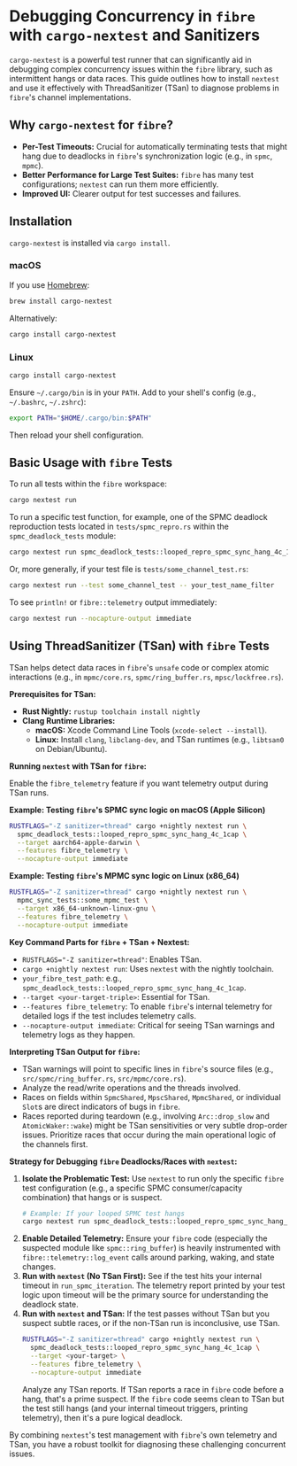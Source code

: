 # Debugging Concurrency in `fibre` with `cargo-nextest` and Sanitizers

`cargo-nextest` is a powerful test runner that can significantly aid in debugging complex concurrency issues within the `fibre` library, such as intermittent hangs or data races. This guide outlines how to install `nextest` and use it effectively with ThreadSanitizer (TSan) to diagnose problems in `fibre`'s channel implementations.

## Why `cargo-nextest` for `fibre`?

*   **Per-Test Timeouts:** Crucial for automatically terminating tests that might hang due to deadlocks in `fibre`'s synchronization logic (e.g., in `spmc`, `mpmc`).
*   **Better Performance for Large Test Suites:** `fibre` has many test configurations; `nextest` can run them more efficiently.
*   **Improved UI:** Clearer output for test successes and failures.

## Installation

`cargo-nextest` is installed via `cargo install`.

### macOS

If you use [Homebrew](https://brew.sh/):
```bash
brew install cargo-nextest
```
Alternatively:
```bash
cargo install cargo-nextest
```

### Linux

```bash
cargo install cargo-nextest
```
Ensure `~/.cargo/bin` is in your `PATH`. Add to your shell's config (e.g., `~/.bashrc`, `~/.zshrc`):
```bash
export PATH="$HOME/.cargo/bin:$PATH"
```
Then reload your shell configuration.

## Basic Usage with `fibre` Tests

To run all tests within the `fibre` workspace:
```bash
cargo nextest run
```

To run a specific test function, for example, one of the SPMC deadlock reproduction tests located in `tests/spmc_repro.rs` within the `spmc_deadlock_tests` module:
```bash
cargo nextest run spmc_deadlock_tests::looped_repro_spmc_sync_hang_4c_1cap
```
Or, more generally, if your test file is `tests/some_channel_test.rs`:
```bash
cargo nextest run --test some_channel_test -- your_test_name_filter
```

To see `println!` or `fibre::telemetry` output immediately:
```bash
cargo nextest run --nocapture-output immediate
```

## Using ThreadSanitizer (TSan) with `fibre` Tests

TSan helps detect data races in `fibre`'s `unsafe` code or complex atomic interactions (e.g., in `mpmc/core.rs`, `spmc/ring_buffer.rs`, `mpsc/lockfree.rs`).

**Prerequisites for TSan:**
*   **Rust Nightly:** `rustup toolchain install nightly`
*   **Clang Runtime Libraries:**
    *   **macOS:** Xcode Command Line Tools (`xcode-select --install`).
    *   **Linux:** Install `clang`, `libclang-dev`, and TSan runtimes (e.g., `libtsan0` on Debian/Ubuntu).

**Running `nextest` with TSan for `fibre`:**

Enable the `fibre_telemetry` feature if you want telemetry output during TSan runs.

**Example: Testing `fibre`'s SPMC sync logic on macOS (Apple Silicon)**
```bash
RUSTFLAGS="-Z sanitizer=thread" cargo +nightly nextest run \
  spmc_deadlock_tests::looped_repro_spmc_sync_hang_4c_1cap \
  --target aarch64-apple-darwin \
  --features fibre_telemetry \
  --nocapture-output immediate
```

**Example: Testing `fibre`'s MPMC sync logic on Linux (x86_64)**
```bash
RUSTFLAGS="-Z sanitizer=thread" cargo +nightly nextest run \
  mpmc_sync_tests::some_mpmc_test \
  --target x86_64-unknown-linux-gnu \
  --features fibre_telemetry \
  --nocapture-output immediate
```

**Key Command Parts for `fibre` + TSan + Nextest:**
*   `RUSTFLAGS="-Z sanitizer=thread"`: Enables TSan.
*   `cargo +nightly nextest run`: Uses `nextest` with the nightly toolchain.
*   `your_fibre_test_path`: e.g., `spmc_deadlock_tests::looped_repro_spmc_sync_hang_4c_1cap`.
*   `--target <your-target-triple>`: Essential for TSan.
*   `--features fibre_telemetry`: To enable `fibre`'s internal telemetry for detailed logs if the test includes telemetry calls.
*   `--nocapture-output immediate`: Critical for seeing TSan warnings and telemetry logs as they happen.

**Interpreting TSan Output for `fibre`:**
*   TSan warnings will point to specific lines in `fibre`'s source files (e.g., `src/spmc/ring_buffer.rs`, `src/mpmc/core.rs`).
*   Analyze the read/write operations and the threads involved.
*   Races on fields within `SpmcShared`, `MpscShared`, `MpmcShared`, or individual `Slot`s are direct indicators of bugs in `fibre`.
*   Races reported during teardown (e.g., involving `Arc::drop_slow` and `AtomicWaker::wake`) might be TSan sensitivities or very subtle drop-order issues. Prioritize races that occur during the main operational logic of the channels first.

**Strategy for Debugging `fibre` Deadlocks/Races with `nextest`:**

1.  **Isolate the Problematic Test:** Use `nextest` to run only the specific `fibre` test configuration (e.g., a specific SPMC consumer/capacity combination) that hangs or is suspect.
    ```bash
    # Example: If your looped SPMC test hangs
    cargo nextest run spmc_deadlock_tests::looped_repro_spmc_sync_hang_4c_1cap --nocapture-output immediate --features fibre_telemetry
    ```
2.  **Enable Detailed Telemetry:** Ensure your `fibre` code (especially the suspected module like `spmc::ring_buffer`) is heavily instrumented with `fibre::telemetry::log_event` calls around parking, waking, and state changes.
3.  **Run with `nextest` (No TSan First):** See if the test hits your internal timeout in `run_spmc_iteration`. The telemetry report printed by your test logic upon timeout will be the primary source for understanding the deadlock state.
4.  **Run with `nextest` and TSan:** If the test passes without TSan but you suspect subtle races, or if the non-TSan run is inconclusive, use TSan.
    ```bash
    RUSTFLAGS="-Z sanitizer=thread" cargo +nightly nextest run \
      spmc_deadlock_tests::looped_repro_spmc_sync_hang_4c_1cap \
      --target <your-target> \
      --features fibre_telemetry \
      --nocapture-output immediate
    ```
    Analyze any TSan reports. If TSan reports a race in `fibre` code before a hang, that's a prime suspect. If the `fibre` code seems clean to TSan but the test still hangs (and your internal timeout triggers, printing telemetry), then it's a pure logical deadlock.

By combining `nextest`'s test management with `fibre`'s own telemetry and TSan, you have a robust toolkit for diagnosing these challenging concurrent issues.